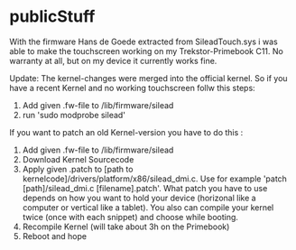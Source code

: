 # publicStuff

With the firmware Hans de Goede extracted from SileadTouch.sys i was able to make the touchscreen 
working on my Trekstor-Primebook C11. 
No warranty at all, but on my device it currently works fine.

Update: 
The kernel-changes were merged into the official kernel.
So if you have a recent Kernel and no working touchscreen follw this steps:
1. Add given .fw-file to /lib/firmware/silead
2. run 'sudo modprobe silead'

If you want to patch an old Kernel-version you have to do this :
1. Add given .fw-file to /lib/firmware/silead
2. Download Kernel Sourcecode
3. Apply given .patch to [path to kernelcode]/drivers/platform/x86/silead_dmi.c.
   Use for example 'patch [path]/silead_dmi.c [filename].patch'.
   What patch you have to use depends on how you want to hold your device (horizonal like a computer or vertical like a tablet).
   You also can compile your kernel twice (once with each snippet) and choose while booting.
4. Recompile Kernel (will take about 3h on the Primebook)
5. Reboot and hope
